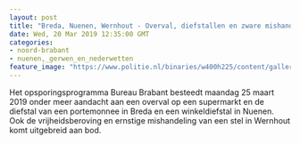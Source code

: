 ```yaml
---
layout: post
title: "Breda, Nuenen, Wernhout - Overval, diefstallen en zware mishandeling in Bureau Brabant"
date: Wed, 20 Mar 2019 12:35:00 GMT
categories: 
- noord-brabant 
- nuenen,_gerwen_en_nederwetten 
feature_image: "https://www.politie.nl/binaries/w400h225/content/gallery/politie/nieuws/2019/maart/08-zw/heksenwiel-an.jpg"
---
```


Het opsporingsprogramma Bureau Brabant besteedt maandag 25 maart 2019 onder meer aandacht aan een overval op een supermarkt en de diefstal van een portemonnee in Breda en een winkeldiefstal in Nuenen. Ook de vrijheidsberoving en ernstige mishandeling van een stel in Wernhout komt uitgebreid aan bod.
